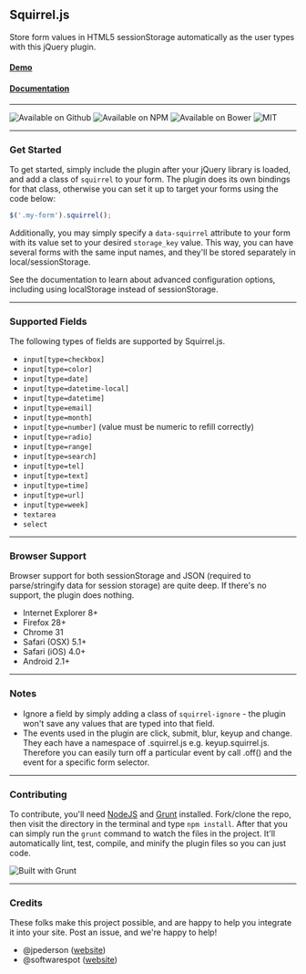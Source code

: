 ## Squirrel.js

Store form values in HTML5 sessionStorage automatically as the user types with this jQuery plugin.

#### [Demo](https://jpederson.com/Squirrel.js)
#### [Documentation](https://github.com/jpederson/Squirrel.js/wiki)

*****

![Available on Github](https://img.shields.io/github/release/jpederson/Squirrel.js.svg) ![Available on NPM](https://img.shields.io/npm/v/squirreljs.svg) ![Available on Bower](https://img.shields.io/bower/v/squirrel.js.svg) ![MIT](https://img.shields.io/github/license/jpederson/Squirrel.js.svg) 

*****

### Get Started

To get started, simply include the plugin after your jQuery library is loaded, and add a class of `squirrel` to your form. The plugin does its own bindings for that class, otherwise you can set it up to target your forms using the code below:

```js
$('.my-form').squirrel();
```

Additionally, you may simply specify a `data-squirrel` attribute to your form with its value set to your desired `storage_key` value. This way, you can have several forms with the same input names, and they'll be stored separately in local/sessionStorage.

See the documentation to learn about advanced configuration options, including using localStorage instead of sessionStorage.

*****

### Supported Fields

The following types of fields are supported by Squirrel.js.

- `input[type=checkbox]`
- `input[type=color]`
- `input[type=date]`
- `input[type=datetime-local]`
- `input[type=datetime]`
- `input[type=email]`
- `input[type=month]`
- `input[type=number]` (value must be numeric to refill correctly)
- `input[type=radio]`
- `input[type=range]`
- `input[type=search]`
- `input[type=tel]`
- `input[type=text]`
- `input[type=time]`
- `input[type=url]`
- `input[type=week]`
- `textarea`
- `select`

*****

### Browser Support

Browser support for both sessionStorage and JSON (required to parse/stringify data for session storage) are quite deep. If there's no support, the plugin does nothing.

- Internet Explorer 8+
- Firefox 28+
- Chrome 31
- Safari (OSX) 5.1+
- Safari (iOS) 4.0+
- Android 2.1+

*****

### Notes

- Ignore a field by simply adding a class of `squirrel-ignore` - the plugin won't save any values that are typed into that field.
- The events used in the plugin are click, submit, blur, keyup and change. They each have a namespace of .squirrel.js e.g. keyup.squirrel.js. Therefore you can easily turn off a particular event by call .off() and the event for a specific form selector.

*****

### Contributing

To contribute, you'll need [NodeJS](http://nodejs.org/) and [Grunt](http://gruntjs.com/) installed. Fork/clone the repo, then visit the directory in the terminal and type `npm install`. After that you can simply run the `grunt` command to watch the files in the project. It'll automatically lint, test, compile, and minify the plugin files so you can just code.

![Built with Grunt](https://img.shields.io/badge/built%20with-bower-orange.svg)

*****

### Credits

These folks make this project possible, and are happy to help you integrate it into your site. Post an issue, and we're happy to help!

- @jpederson ([website](http://jpederson.com))
- @softwarespot ([website](http://softwarespot.wordpress.com/))

